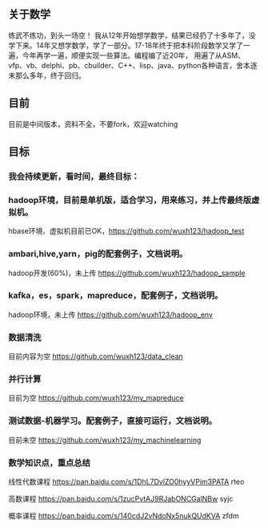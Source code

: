 ## 关于数学
  练武不练功，到头一场空！
  我从12年开始想学数学，结果已经扔了十多年了，没学下来。14年又想学数学，学了一部分。17-18年终于把本科阶段数学又学了一遍，今年再学一遍，顺便实现一些算法。编程编了近20年， 用遍了从ASM、vfp、vb、delphi、pb、cbuilder、C++、lisp、java、python各种语言，舍本逐末那么多年，终于回归。
  
## 目前
  目前是中间版本，资料不全，不要fork，欢迎watching

## 目标
### 我会持续更新，看时间，最终目标：
### hadoop环境，目前是单机版，适合学习，用来练习，并上传最终版虚拟机。
  hbase环境、虚拟机目前已OK，https://github.com/wuxh123/hadoop_test  
### ambari,hive,yarn，pig的配套例子，文档说明。
  hadoop开发(60%)，未上传  https://github.com/wuxh123/hadoop_sample
### kafka，es，spark，mapreduce，配套例子，文档说明。
  hadoop环境，未上传  https://github.com/wuxh123/hadoop_env
### 数据清洗
  目前内容为空   https://github.com/wuxh123/data_clean
### 并行计算
  目前为空      https://github.com/wuxh123/my_mapreduce
### 测试数据-机器学习。配套例子，直接可运行，文档说明。
  目前未空      https://github.com/wuxh123/my_machinelearning
### 数学知识点，重点总结
线性代数课程
https://pan.baidu.com/s/1DhL7DvlZO0hyyVPim3PATA
rteo

高数课程
https://pan.baidu.com/s/1zucPvtAJ9RJabONCGalNBw
syjc

概率课程
https://pan.baidu.com/s/140cdJ2vNdoNx5nukQUdKVA
zfdm

  
